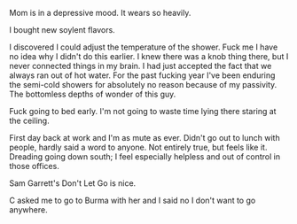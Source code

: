 Mom is in a depressive mood. It wears so heavily.

I bought new soylent flavors.

I discovered I could adjust the temperature of the shower. Fuck me I have no idea why I didn't do this earlier. I knew there was a knob thing there, but I never connected things in my brain. I had just accepted the fact that we always ran out of hot water. For the past fucking year I've been enduring the semi-cold showers for absolutely no reason because of my passivity. The bottomless depths of wonder of this guy.

Fuck going to bed early. I'm not going to waste time lying there staring at the ceiling.

First day back at work and I'm as mute as ever. Didn't go out to lunch with people, hardly said a word to anyone. Not entirely true, but feels like it. Dreading going down south; I feel especially helpless and out of control in those offices.

Sam Garrett's Don't Let Go is nice.

C asked me to go to Burma with her and I said no I don't want to go anywhere.
